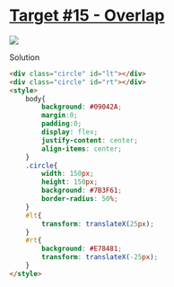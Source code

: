# [Target #15 - Overlap](https://cssbattle.dev/play/15)

![](https://cssbattle.dev/targets/15.png)

Solution

```HTML
<div class="circle" id="lt"></div>
<div class="circle" id="rt"></div>
<style>
    body{
        background: #09042A;
        margin:0;
        padding:0;
        display: flex;
        justify-content: center;
        align-items: center;
    }
    .circle{
        width: 150px;
        height: 150px;
        background: #7B3F61;
        border-radius: 50%;
    }
    #lt{
        transform: translateX(25px);
    }
    #rt{
        background: #E78481;
        transform: translateX(-25px);
    }
</style>
```